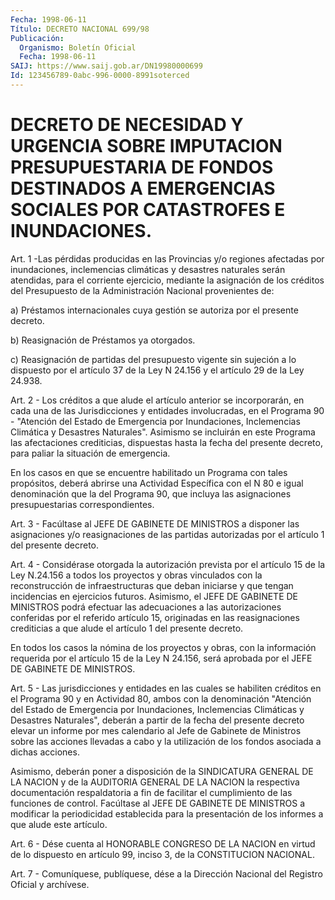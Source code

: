 ```yaml
---
Fecha: 1998-06-11
Título: DECRETO NACIONAL 699/98
Publicación:
  Organismo: Boletín Oficial
  Fecha: 1998-06-11
SAIJ: https://www.saij.gob.ar/DN19980000699
Id: 123456789-0abc-996-0000-8991soterced
---
```

# DECRETO DE NECESIDAD Y URGENCIA SOBRE IMPUTACION PRESUPUESTARIA DE FONDOS DESTINADOS A EMERGENCIAS SOCIALES POR CATASTROFES E INUNDACIONES.

<a id="1"></a>
Art.  1 -Las pérdidas producidas en las Provincias y/o regiones afectadas por  inundaciones,  inclemencias  climáticas  y desastres naturales serán atendidas, para el corriente ejercicio, mediante la asignación  de  los  créditos  del Presupuesto de la Administración Nacional provenientes de:

a)  Préstamos  internacionales cuya  gestión  se  autoriza  por  el presente decreto.

b) Reasignación de Préstamos ya otorgados.

c) Reasignación  de partidas del presupuesto vigente sin sujeción a lo dispuesto por el artículo 37 de la Ley N 24.156 y el artículo 29 de la Ley 24.938.

<a id="2"></a>
Art.  2  -  Los créditos  a  que  alude  el  artículo  anterior  se incorporarán,  en  cada  una  de  las  Jurisdicciones  y  entidades involucradas,   en  el  Programa  90  -  "Atención  del  Estado  de Emergencia por Inundaciones,  Inclemencias  Climática  y  Desastres Naturales". Asimismo se incluirán en este Programa las afectaciones crediticias,  dispuestas hasta la fecha del presente decreto,  para paliar la situación de emergencia.

En los casos en  que  se encuentre habilitado un Programa con tales propósitos, deberá abrirse  una  Actividad Específica con el N 80 e igual  denominación  que  la  del  Programa  90,  que  incluya  las asignaciones presupuestarias correspondientes.

<a id="3"></a>
Art. 3 - Facúltase al JEFE DE GABINETE  DE MINISTROS a disponer las asignaciones y/o reasignaciones de las partidas  autorizadas por el artículo 1 del presente decreto.

<a id="4"></a>
Art.  4  -  Considérase  otorgada la autorización prevista por  el artículo  15 de la Ley N.24.156  a  todos  los  proyectos  y  obras vinculados  con  la  reconstrucción  de  infraestructuras que deban iniciarse y que tengan incidencias en ejercicios futuros. Asimismo, el JEFE DE GABINETE DE MINISTROS podrá efectuar  las adecuaciones a las  autorizaciones  conferidas  por  el  referido  artículo    15, originadas  en  las  reasignaciones  crediticias  a  que  alude  el artículo 1 del presente decreto.

En  todos  los  casos  la  nómina  de los proyectos y obras, con la información requerida por el artículo  15  de la Ley N 24.156, será aprobada por el JEFE DE GABINETE DE MINISTROS.

<a id="5"></a>
Art. 5 - Las jurisdicciones y entidades en las  cuales se habiliten créditos  en  el  Programa  90  y  en  Actividad 80, ambos  con  la denominación "Atención del Estado de Emergencia  por  Inundaciones, Inclemencias Climáticas y Desastres Naturales", deberán a partir de la fecha del presente decreto elevar un informe por mes  calendario al Jefe de Gabinete de Ministros sobre las acciones llevadas a cabo y  la  utilización  de  los  fondos  asociada  a  dichas  acciones.

Asimismo, deberán poner a disposición de la SINDICATURA GENERAL  DE LA  NACION  y  de  la  AUDITORIA GENERAL DE LA NACION la respectiva documentación respaldatoria  a  fin de facilitar el cumplimiento de las  funciones  de  control.  Facúltase  al  JEFE  DE  GABINETE  DE MINISTROS  a  modificar  la  periodicidad    establecida   para  la presentación   de  los  informes  a  que  alude  este  artículo.

<a id="6"></a>
Art.  6 - Dése cuenta al HONORABLE CONGRESO DE LA NACION en  virtud de lo dispuesto  en  artículo  99,  inciso  3,  de  la CONSTITUCION NACIONAL.

<a id="7"></a>
Art.  7 - Comuníquese,  publíquese, dése a la Dirección Nacional del Registro Oficial y archívese.